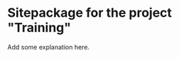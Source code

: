 Sitepackage for the project "Training"
==============================================================

Add some explanation here.
